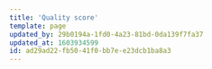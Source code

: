 ```yaml
---
title: 'Quality score'
template: page
updated_by: 29b0194a-1fd0-4a23-81bd-0da139f7fa37
updated_at: 1603934599
id: ad29ad22-fb50-41f0-bb7e-e23dcb1ba8a3
---
```

